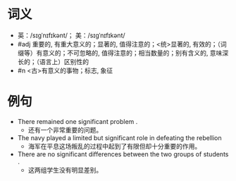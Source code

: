 # 词义
- 英：/sɪɡˈnɪfɪkənt/； 美：/sɪɡˈnɪfɪkənt/
- #adj 重要的, 有重大意义的；显著的, 值得注意的；<统>显著的, 有效的；（词缀等）有意义的；不可忽略的, 值得注意的；相当数量的；别有含义的, 意味深长的；（语言上）区别性的
- #n <古>有意义的事物；标志, 象征
# 例句
- There remained one significant problem .
	- 还有一个非常重要的问题。
- The navy played a limited but significant role in defeating the rebellion
	- 海军在平息这场叛乱的过程中起到了有限但却十分重要的作用。
- There are no significant differences between the two groups of students .
	- 这两组学生没有明显差别。
